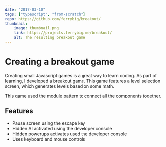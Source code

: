 ```yaml
---
date: "2017-03-10"
tags: ["typescript", "from-scratch"]
repo: https://github.com/ferrybig/breakout/
thumbnail:
    image: thumbnail.png
    link: https://projects.ferrybig.me/breakout/
    alt: The resulting breakout game
---
```

# Creating a breakout game

Creating small Javascript games is a great way to learn coding. As part of
learning, I developed a breakout game. This game features a level selection
screen, which generates levels based on some math.

This game used the module pattern to connect all the components together.

## Features

* Pause screen using the escape key
* Hidden AI activated using the developer console
* Hidden powerups activates used the developer console
* Uses keyboard and mouse controls
